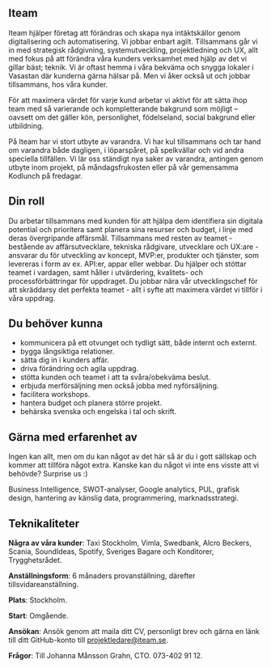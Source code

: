 ## Iteam

Iteam hjälper företag att förändras och skapa nya intäktskällor genom digitalisering och automatisering. Vi jobbar enbart agilt. Tillsammans går vi in med strategisk rådgivning, systemutveckling, projektledning och UX, allt med fokus på att förändra våra kunders verksamhet med hjälp av det vi gillar bäst; teknik. Vi är oftast hemma i våra bekväma och snygga lokaler i Vasastan där kunderna gärna hälsar på. Men vi åker också ut och jobbar tillsammans, hos våra kunder.

För att maximera värdet för varje kund arbetar vi aktivt för att sätta ihop team med så varierande och kompletterande bakgrund som möjligt – oavsett om det gäller kön, personlighet, födelseland, social bakgrund eller utbildning.

På Iteam har vi stort utbyte av varandra. Vi har kul tillsammans och tar hand om varandra både dagligen, i löparspåret, på spelkvällar och vid andra speciella tillfällen. Vi lär oss ständigt nya saker av varandra, antingen genom utbyte inom projekt, på måndagsfrukosten eller på vår gemensamma Kodlunch på fredagar.

## Din roll

Du arbetar tillsammans med kunden för att hjälpa dem identifiera sin digitala potential och prioritera samt planera sina resurser och budget, i linje med deras övergripande affärsmål. Tillsammans med resten av teamet - bestående av affärsutvecklare, tekniska rådgivare, utvecklare och UX:are - ansvarar du för utveckling av koncept, MVP:er, produkter och tjänster, som levereras i form av ex. API:er, appar eller webbar. Du hjälper och stöttar teamet i vardagen, samt håller i utvärdering, kvalitets- och processförbättringar för uppdraget. Du jobbar nära vår utvecklingschef för att skräddarsy det perfekta teamet - allt i syfte att maximera värdet vi tillför i våra uppdrag.

## Du behöver kunna

* kommunicera på ett otvunget och tydligt sätt, både internt och externt.
* bygga långsiktiga relationer.
* sätta dig in i kunders affär.
* driva förändring och agila uppdrag.
* stötta kunden och teamet i att ta svåra/obekväma beslut.
* erbjuda merförsäljning men också jobba med nyförsäljning.
* facilitera workshops.
* hantera budget och planera större projekt.
* behärska svenska och engelska i tal och skrift.

## Gärna med erfarenhet av

Ingen kan allt, men om du kan något av det här så är du i gott sällskap och kommer att tillföra något extra. Kanske kan du något vi inte ens visste att vi behövde? Surprise us :)

Business Intelligence, SWOT-analyser, Google analytics, PUL, grafisk design, hantering av känslig data, programmering, marknadsstrategi.

## Teknikaliteter

**Några av våra kunder**: Taxi Stockholm, Vimla, Swedbank, Alcro Beckers, Scania, SoundIdeas, Spotify, Sveriges Bagare och Konditorer, Trygghetsrådet.

**Anställningsform**: 6 månaders provanställning, därefter tillsvidareanställning.

**Plats**: Stockholm.

**Start**: Omgående.

**Ansökan**: Ansök genom att maila ditt CV, personligt brev och gärna en länk till ditt GitHub-konto till [projektledare@iteam.se](mailto:projektledare@iteam.se).

**Frågor**: Till Johanna Månsson Grahn, CTO. 073-402 91 12.
